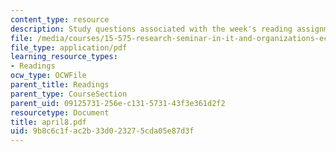 ```yaml
---
content_type: resource
description: Study questions associated with the week's reading assignment.
file: /media/courses/15-575-research-seminar-in-it-and-organizations-economic-perspectives-spring-2004/9b8c6c1fac2b33d023275cda05e87d3f_april8.pdf
file_type: application/pdf
learning_resource_types:
- Readings
ocw_type: OCWFile
parent_title: Readings
parent_type: CourseSection
parent_uid: 09125731-256e-c131-5731-43f3e361d2f2
resourcetype: Document
title: april8.pdf
uid: 9b8c6c1f-ac2b-33d0-2327-5cda05e87d3f
---
```


